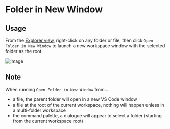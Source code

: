 # Folder in New Window

## Usage

From the [Explorer view](https://code.visualstudio.com/docs/getstarted/userinterface#_explorer-view), right-click on any folder or file, then click `Open Folder in New Window` to launch a new workspace window with the selected folder as the root.

![image](https://github.com/user-attachments/assets/82a249d5-c9e0-4c23-a3fd-f9e56346f241)

## Note
When running `Open Folder in New Window` from...
- a file, the parent folder will open in a new VS Code window
- a file at the root of the current workspace, nothing will happen unless in a multi-folder workspace
- the command palette, a dialogue will appear to select a folder (starting from the current workspace root)

